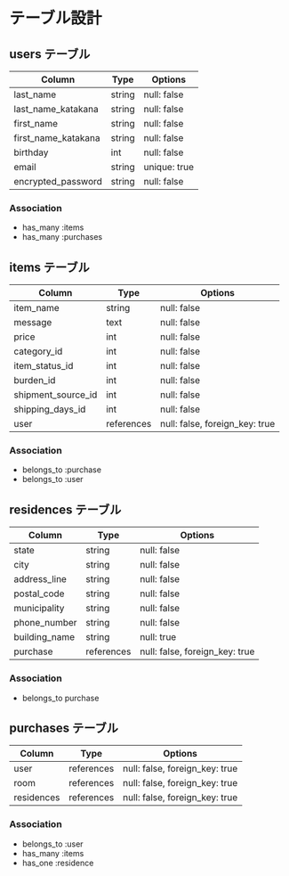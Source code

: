 # テーブル設計

## users テーブル

| Column               | Type   | Options      |
| -------------------  | ------ | ------------ |
| last_name            | string | null: false  |
| last_name_katakana   | string | null: false  |
| first_name           | string | null: false  |
| first_name_katakana  | string | null: false  |
| birthday             | int    | null: false  |  
| email                | string | unique: true |
| encrypted_password   | string | null: false  |

### Association

- has_many :items
- has_many :purchases


## items テーブル

| Column              | Type       | Options                        |
| ------------------- | ---------- | ------------------------------ |
| item_name           | string     | null: false                    |
| message             | text       | null: false                    |
| price               | int        | null: false                    |
| category_id         | int        | null: false                    | 
| item_status_id      | int        | null: false                    |
| burden_id           | int        | null: false                    |
| shipment_source_id  | int        | null: false                    |
| shipping_days_id    | int        | null: false                    |
| user                | references | null: false, foreign_key: true |

### Association

- belongs_to :purchase
- belongs_to :user


## residences テーブル

| Column        | Type       | Options                        |
| ------------- | ---------- | ------------------------------ |
| state         | string     | null: false                    |
| city          | string     | null: false                    |
| address_line  | string     | null: false                    |
| postal_code   | string     | null: false                    |
| municipality  | string     | null: false                    |
| phone_number  | string     | null: false                    |
| building_name | string     | null: true                     |
| purchase      | references | null: false, foreign_key: true |

### Association

- belongs_to purchase


## purchases テーブル

| Column     | Type       | Options                        |
| ---------- | ---------- | ------------------------------ |
| user       | references | null: false, foreign_key: true |
| room       | references | null: false, foreign_key: true |
| residences | references | null: false, foreign_key: true |

### Association

- belongs_to :user
- has_many   :items
- has_one :residence
